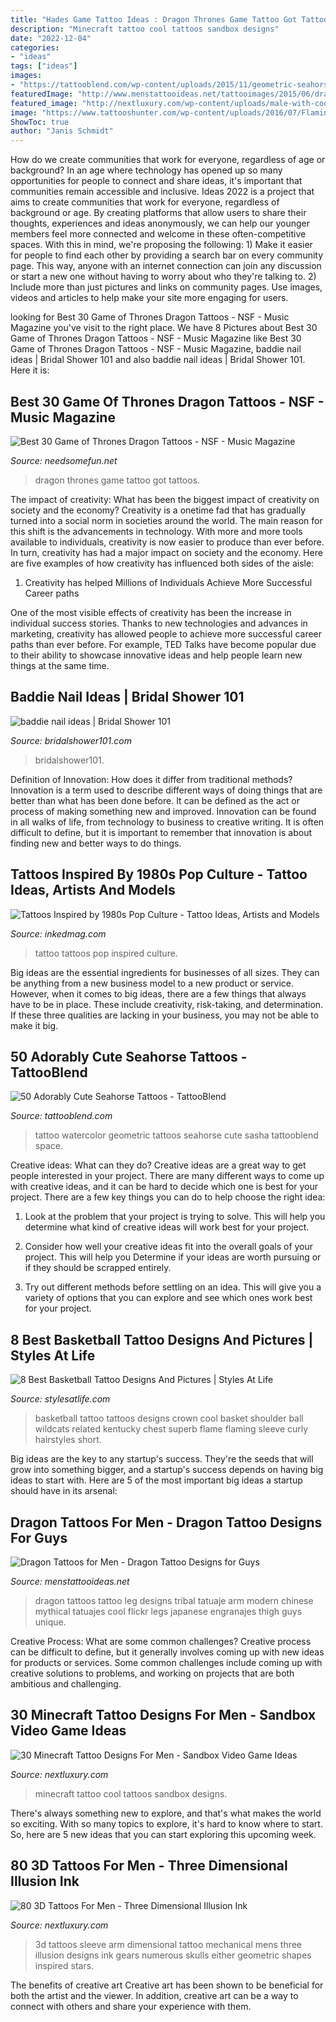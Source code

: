 ```yaml
---
title: "Hades Game Tattoo Ideas : Dragon Thrones Game Tattoo Got Tattoos"
description: "Minecraft tattoo cool tattoos sandbox designs"
date: "2022-12-04"
categories:
- "ideas"
tags: ["ideas"]
images:
- "https://tattooblend.com/wp-content/uploads/2015/11/geometric-seahorse-tattoo.jpg"
featuredImage: "http://www.menstattooideas.net/tattooimages/2015/06/dragon-21.jpg"
featured_image: "http://nextluxury.com/wp-content/uploads/male-with-cool-minecraft-tattoo-design.jpg"
image: "https://www.tattooshunter.com/wp-content/uploads/2016/07/Flaming-Crown-Basketball-Tattoo-On-Shoulder-For-Cool-Men.jpg"
ShowToc: true
author: "Janis Schmidt"
---
```



How do we create communities that work for everyone, regardless of age or background?
In an age where technology has opened up so many opportunities for people to connect and share ideas, it's important that communities remain accessible and inclusive. Ideas 2022 is a project that aims to create communities that work for everyone, regardless of background or age. By creating platforms that allow users to share their thoughts, experiences and ideas anonymously, we can help our younger members feel more connected and welcome in these often-competitive spaces. With this in mind, we're proposing the following: 1) Make it easier for people to find each other by providing a search bar on every community page. This way, anyone with an internet connection can join any discussion or start a new one without having to worry about who they're talking to. 2) Include more than just pictures and links on community pages. Use images, videos and articles to help make your site more engaging for users.

	

		
looking for Best 30 Game of Thrones Dragon Tattoos - NSF - Music Magazine you've visit to the right place. We have 8 Pictures about Best 30 Game of Thrones Dragon Tattoos - NSF - Music Magazine like Best 30 Game of Thrones Dragon Tattoos - NSF - Music Magazine, baddie nail ideas | Bridal Shower 101 and also baddie nail ideas | Bridal Shower 101. Here it is:
		
    
## Best 30 Game Of Thrones Dragon Tattoos - NSF - Music Magazine

<img loading=lazy src="https://www.needsomefun.net/wp-content/uploads/2020/06/got-dragon-tattoo2.jpg" onerror="this.onerror=null;this.src='https://tse3.mm.bing.net/th?id=OIP.3m4SAf8fLQHCvKHt-tsLAQAAAA&amp;pid=15.1';" alt="Best 30 Game of Thrones Dragon Tattoos - NSF - Music Magazine">

_Source: needsomefun.net_

>dragon thrones game tattoo got tattoos. 

	

The impact of creativity: What has been the biggest impact of creativity on society and the economy?
Creativity is a onetime fad that has gradually turned into a social norm in societies around the world. The main reason for this shift is the advancements in technology. With more and more tools available to individuals, creativity is now easier to produce than ever before. In turn, creativity has had a major impact on society and the economy. Here are five examples of how creativity has influenced both sides of the aisle:
1) Creativity has helped Millions of Individuals Achieve More Successful Career paths

One of the most visible effects of creativity has been the increase in individual success stories. Thanks to new technologies and advances in marketing, creativity has allowed people to achieve more successful career paths than ever before. For example, TED Talks have become popular due to their ability to showcase innovative ideas and help people learn new things at the same time.

    
## Baddie Nail Ideas | Bridal Shower 101

<img loading=lazy src="https://bridalshower101.com/wp-content/uploads/2021/07/172905359_551543866237158_167752665042551845_n-1024x1024.jpg" onerror="this.onerror=null;this.src='https://tse3.mm.bing.net/th?id=OIP.o9BS6M5lXigaY5LGGF8JigHaHa&amp;pid=15.1';" alt="baddie nail ideas | Bridal Shower 101">

_Source: bridalshower101.com_

>bridalshower101. 

	

Definition of Innovation: How does it differ from traditional methods?
Innovation is a term used to describe different ways of doing things that are better than what has been done before. It can be defined as the act or process of making something new and improved. Innovation can be found in all walks of life, from technology to business to creative writing. It is often difficult to define, but it is important to remember that innovation is about finding new and better ways to do things.

    
## Tattoos Inspired By 1980s Pop Culture - Tattoo Ideas, Artists And Models

<img loading=lazy src="https://www.inkedmag.com/.image/t_share/MTU5MDMyOTc2NjM5MzM4MjY0/feature.jpg" onerror="this.onerror=null;this.src='https://tse3.mm.bing.net/th?id=OIP.ypZ8CK-anrDarJnl57mA9gHaHa&amp;pid=15.1';" alt="Tattoos Inspired by 1980s Pop Culture - Tattoo Ideas, Artists and Models">

_Source: inkedmag.com_

>tattoo tattoos pop inspired culture. 

	

Big ideas are the essential ingredients for businesses of all sizes. They can be anything from a new business model to a new product or service. However, when it comes to big ideas, there are a few things that always have to be in place. These include creativity, risk-taking, and determination. If these three qualities are lacking in your business, you may not be able to make it big.

    
## 50 Adorably Cute Seahorse Tattoos - TattooBlend

<img loading=lazy src="https://tattooblend.com/wp-content/uploads/2015/11/geometric-seahorse-tattoo.jpg" onerror="this.onerror=null;this.src='https://tse1.mm.bing.net/th?id=OIP.fFcycnqIxD3eq5-vUYNg_QHaHa&amp;pid=15.1';" alt="50 Adorably Cute Seahorse Tattoos - TattooBlend">

_Source: tattooblend.com_

>tattoo watercolor geometric tattoos seahorse cute sasha tattooblend space. 

	

Creative ideas: What can they do?
Creative ideas are a great way to get people interested in your project. There are many different ways to come up with creative ideas, and it can be hard to decide which one is best for your project. There are a few key things you can do to help choose the right idea:
1. Look at the problem that your project is trying to solve. This will help you determine what kind of creative ideas will work best for your project.

2. Consider how well your creative ideas fit into the overall goals of your project. This will help you Determine if your ideas are worth pursuing or if they should be scrapped entirely.

3. Try out different methods before settling on an idea. This will give you a variety of options that you can explore and see which ones work best for your project.


    
## 8 Best Basketball Tattoo Designs And Pictures | Styles At Life

<img loading=lazy src="https://www.tattooshunter.com/wp-content/uploads/2016/07/Flaming-Crown-Basketball-Tattoo-On-Shoulder-For-Cool-Men.jpg" onerror="this.onerror=null;this.src='https://tse3.mm.bing.net/th?id=OIP.hkhZjqd6WIlWjezJQV4nUwHaKl&amp;pid=15.1';" alt="8 Best Basketball Tattoo Designs And Pictures | Styles At Life">

_Source: stylesatlife.com_

>basketball tattoo tattoos designs crown cool basket shoulder ball wildcats related kentucky chest superb flame flaming sleeve curly hairstyles short. 

	

Big ideas are the key to any startup's success. They're the seeds that will grow into something bigger, and a startup's success depends on having big ideas to start with. Here are 5 of the most important big ideas a startup should have in its arsenal: 

    
## Dragon Tattoos For Men - Dragon Tattoo Designs For Guys

<img loading=lazy src="http://www.menstattooideas.net/tattooimages/2015/06/dragon-21.jpg" onerror="this.onerror=null;this.src='https://tse1.mm.bing.net/th?id=OIP.K-VQkkJwz2l7kqZA-JvNWwHaK-&amp;pid=15.1';" alt="Dragon Tattoos for Men - Dragon Tattoo Designs for Guys">

_Source: menstattooideas.net_

>dragon tattoos tattoo leg designs tribal tatuaje arm modern chinese mythical tatuajes cool flickr legs japanese engranajes thigh guys unique. 

	

Creative Process: What are some common challenges?
Creative process can be difficult to define, but it generally involves coming up with new ideas for products or services. Some common challenges include coming up with creative solutions to problems, and working on projects that are both ambitious and challenging.

    
## 30 Minecraft Tattoo Designs For Men - Sandbox Video Game Ideas

<img loading=lazy src="http://nextluxury.com/wp-content/uploads/male-with-cool-minecraft-tattoo-design.jpg" onerror="this.onerror=null;this.src='https://tse3.mm.bing.net/th?id=OIP.CsYpLsQFYv7kbJ7VSkmRMAHaHa&amp;pid=15.1';" alt="30 Minecraft Tattoo Designs For Men - Sandbox Video Game Ideas">

_Source: nextluxury.com_

>minecraft tattoo cool tattoos sandbox designs. 

	

There's always something new to explore, and that's what makes the world so exciting. With so many topics to explore, it's hard to know where to start.  So, here are 5 new ideas that you can start exploring this upcoming week.

    
## 80 3D Tattoos For Men - Three Dimensional Illusion Ink

<img loading=lazy src="http://nextluxury.com/wp-content/uploads/mens-3d-mechanical-arm-sleeve-tattoos.jpg" onerror="this.onerror=null;this.src='https://tse4.mm.bing.net/th?id=OIP.n8rPVDh8a9La3ALB0FOs2AAAAA&amp;pid=15.1';" alt="80 3D Tattoos For Men - Three Dimensional Illusion Ink">

_Source: nextluxury.com_

>3d tattoos sleeve arm dimensional tattoo mechanical mens three illusion designs ink gears numerous skulls either geometric shapes inspired stars. 

	

The benefits of creative art
Creative art has been shown to be beneficial for both the artist and the viewer. In addition, creative art can be a way to connect with others and share your experience with them.

